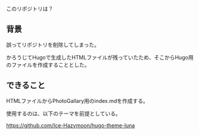 このリポジトリは？

## 背景

誤ってリポジトリを削除してしまった。

かろうじてHugoで生成したHTMLファイルが残っていたため、そこからHugo用のファイルを作成することとした。

## できること

HTMLファイルからPhotoGallary用のindex.mdを作成する。

使用するのは、以下のテーマを前提としている。

https://github.com/Ice-Hazymoon/hugo-theme-luna


